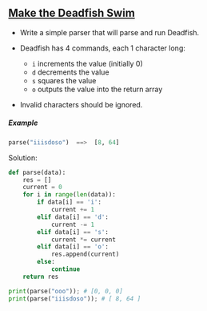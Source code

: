 ## [Make the Deadfish Swim](https://www.codewars.com/kata/51e0007c1f9378fa810002a9/python)

- Write a simple parser that will parse and run Deadfish.

- Deadfish has 4 commands, each 1 character long:
  - `i` increments the value (initially 0)
  - `d` decrements the value
  - `s` squares the value
  - `o` outputs the value into the return array
- Invalid characters should be ignored.

##### Example

```python
parse("iiisdoso")  ==>  [8, 64]
```

Solution:

```python
def parse(data):
    res = []
    current = 0
    for i in range(len(data)):
        if data[i] == 'i':
            current += 1
        elif data[i] == 'd':
            current -= 1
        elif data[i] == 's':
            current *= current
        elif data[i] == 'o':
            res.append(current)
        else:
            continue
    return res

print(parse("ooo")); # [0, 0, 0]
print(parse("iiisdoso")); # [ 8, 64 ]
```
